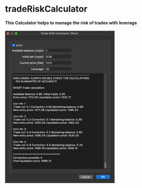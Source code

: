 # tradeRiskCalculator
#### This Calculator helps to manage the risk of trades with leverage
<img src="recourses/preview.png" width="360" height="500">
